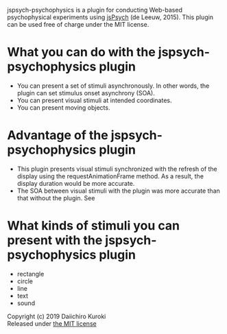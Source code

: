 jspsych-psychophysics is a plugin for conducting Web-based psychophysical experiments using [jsPsych](http://www.jspsych.org/) (de Leeuw, 2015).
This plugin can be used free of charge under the MIT license.

# What you can do with the jspsych-psychophysics plugin
- You can present a set of stimuli asynchronously. In other words, the plugin can set stimulus onset asynchrony (SOA).
- You can present visual stimuli at intended coordinates.
- You can present moving objects.

# Advantage of the jspsych-psychophysics plugin
- This plugin presents visual stimuli synchronized with the refresh of the display using the requestAnimationFrame method. As a result, the display duration would be more accurate.
- The SOA between visual stimuli with the plugin was more accurate than that without the plugin. See

# What kinds of stimuli you can present with the jspsych-psychophysics plugin
- rectangle
- circle
- line
- text
- sound

Copyright (c) 2019 Daiichiro Kuroki  
Released under [the MIT license](https://opensource.org/licenses/MIT)
